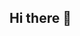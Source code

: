 ## Hi there 👋

<!--
**AwakenVein/AwakenVein** is a ✨ _special_ ✨ repository because its `README.md` (this file) appears on your GitHub profile.

Here are some ideas to get you started:

- 🔭 I’m currently study at University of Information Technology(UIT, Yangon)
- 🌱 I’m currently learning advanced DSA with java implementation.
- 👯 I’m looking to collaborate on analyzing modern trands on AI and develop some products.
- 🤔 I’m looking for help with Machine Learning and Data Science roadmap.
- 💬 Ask me about ...
- 📫 How to reach me: ...
- 😄 Pronouns: ...
- ⚡ Fun fact: ...
-->

